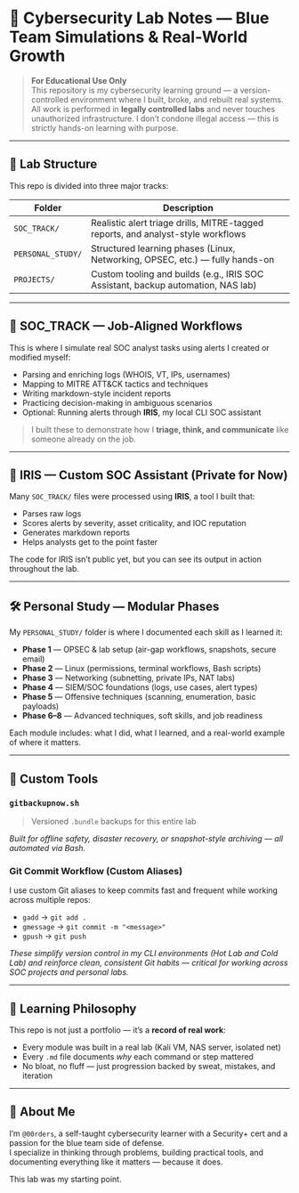 # 🧠 Cybersecurity Lab Notes — Blue Team Simulations & Real-World Growth

> **For Educational Use Only**  
This repository is my cybersecurity learning ground — a version-controlled environment where I built, broke, and rebuilt real systems.  
All work is performed in **legally controlled labs** and never touches unauthorized infrastructure. I don’t condone illegal access — this is strictly hands-on learning with purpose.

---

## 📁 Lab Structure

This repo is divided into three major tracks:

| Folder             | Description                                                                 |
|--------------------|-----------------------------------------------------------------------------|
| `SOC_TRACK/`       | Realistic alert triage drills, MITRE-tagged reports, and analyst-style workflows |
| `PERSONAL_STUDY/`  | Structured learning phases (Linux, Networking, OPSEC, etc.) — fully hands-on |
| `PROJECTS/`        | Custom tooling and builds (e.g., IRIS SOC Assistant, backup automation, NAS lab) |

---

## 🚨 SOC_TRACK — Job-Aligned Workflows

This is where I simulate real SOC analyst tasks using alerts I created or modified myself:

- Parsing and enriching logs (WHOIS, VT, IPs, usernames)
- Mapping to MITRE ATT&CK tactics and techniques
- Writing markdown-style incident reports
- Practicing decision-making in ambiguous scenarios
- Optional: Running alerts through **IRIS**, my local CLI SOC assistant

> I built these to demonstrate how I **triage, think, and communicate** like someone already on the job.

---

## 🧠 IRIS — Custom SOC Assistant (Private for Now)

Many `SOC_TRACK/` files were processed using **IRIS**, a tool I built that:

- Parses raw logs
- Scores alerts by severity, asset criticality, and IOC reputation
- Generates markdown reports
- Helps analysts get to the point faster

The code for IRIS isn’t public yet, but you can see its output in action throughout the lab.

---

## 🛠️ Personal Study — Modular Phases

My `PERSONAL_STUDY/` folder is where I documented each skill as I learned it:

- **Phase 1** — OPSEC & lab setup (air-gap workflows, snapshots, secure email)
- **Phase 2** — Linux (permissions, terminal workflows, Bash scripts)
- **Phase 3** — Networking (subnetting, private IPs, NAT labs)
- **Phase 4** — SIEM/SOC foundations (logs, use cases, alert types)
- **Phase 5** — Offensive techniques (scanning, enumeration, basic payloads)
- **Phase 6–8** — Advanced techniques, soft skills, and job readiness

Each module includes: what I did, what I learned, and a real-world example of where it matters.

---

## 🔧 Custom Tools

### `gitbackupnow.sh`
> Versioned `.bundle` backups for this entire lab

_Built for offline safety, disaster recovery, or snapshot-style archiving — all automated via Bash._

### **Git Commit Workflow (Custom Aliases)**

I use custom Git aliases to keep commits fast and frequent while working across multiple repos:

- `gadd` → `git add .`
- `gmessage` → `git commit -m "<message>"`
- `gpush` → `git push`

_These simplify version control in my CLI environments (Hot Lab and Cold Lab) and reinforce clean, consistent Git habits — critical for working across SOC projects and personal labs._

---

## 📘 Learning Philosophy

This repo is not just a portfolio — it’s a **record of real work**:

- Every module was built in a real lab (Kali VM, NAS server, isolated net)
- Every `.md` file documents *why* each command or step mattered
- No bloat, no fluff — just progression backed by sweat, mistakes, and iteration

---

## 🙋 About Me

I’m `@00rders`, a self-taught cybersecurity learner with a Security+ cert and a passion for the blue team side of defense.  
I specialize in thinking through problems, building practical tools, and documenting everything like it matters — because it does.

This lab was my starting point. 
